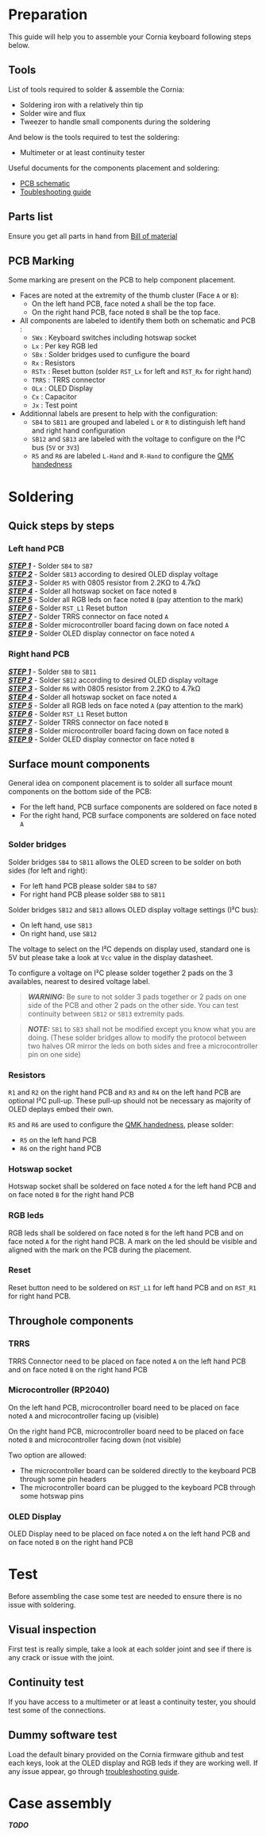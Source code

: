 # Preparation

This guide will help you to assemble your Cornia keyboard following steps below.

## Tools

List of tools required to solder & assemble the Cornia:
- Soldering iron with a relatively thin tip
- Solder wire and flux
- Tweezer to handle small components during the soldering

And below is the tools required to test the soldering: 
- Multimeter or at least continuity tester

Useful documents for the components placement and soldering:
- [PCB schematic](./../pdf/SCH.pdf)
- [Toubleshooting guide](./troubleshooting_pcb.md)

## Parts list

Ensure you get all parts in hand from [Bill of material](./../README.md#bill-of-material)

## PCB Marking

Some marking are present on the PCB to help component placement.
- Faces are noted at the extremity of the thumb cluster (Face `A` or `B`):
    - On the left hand PCB, face noted `A` shall be the top face.
    - On the right hand PCB, face noted `B` shall be the top face.
- All components are labeled to identify them both on schematic and PCB :
    - `SWx` : Keyboard switches including hotswap socket
    - `Lx` : Per key RGB led
    - `SBx` : Solder bridges used to cunfigure the board
    - `Rx` : Resistors
    - `RSTx` : Reset button (solder `RST_Lx` for left and `RST_Rx` for right hand)
    - `TRRS` : TRRS connector
    - `OLx` : OLED Display
    - `Cx` : Capacitor
    - `Jx` : Test point
- Additionnal labels are present to help with the configuration:
    - `SB4` to `SB11` are grouped and labeled `L` or `R` to distinguish left hand and right hand configuration
    - `SB12` and `SB13` are labeled with the voltage to configure on the I²C bus (`5V` or `3V3`)
    - `R5` and `R6` are labeled `L-Hand` and `R-Hand` to configure the [QMK handedness](https://docs.qmk.fm/features/split_keyboard#handedness-by-pin)

# Soldering

## Quick steps by steps

### Left hand PCB
[***STEP 1***](#solder-bridges) - Solder `SB4` to `SB7`</br>
[***STEP 2***](#solder-bridges) - Solder `SB13` according to desired OLED display voltage</br>
[***STEP 3***](#resistors) - Solder `R5` with 0805 resistor from 2.2KΩ to 4.7kΩ</br>
[***STEP 4***](#hotswap-socket) - Solder all hotswap socket on face noted `B`</br>
[***STEP 5***](#rgb-leds) - Solder all RGB leds on face noted `B` (pay attention to the mark)</br>
[***STEP 6***](#reset) - Solder `RST_L1` Reset button</br>
[***STEP 7***](#trrs) - Solder TRRS connector on face noted `A`</br>
[***STEP 8***](#microcontroller-rp2040) - Solder microcontroller board facing down on face noted `A`</br>
[***STEP 9***](#oled-display) - Solder OLED display connector on face noted `A`</br>

### Right hand PCB
[***STEP 1***](#solder-bridges) - Solder `SB8` to `SB11`</br>
[***STEP 2***](#solder-bridges) - Solder `SB12` according to desired OLED display voltage</br>
[***STEP 3***](#resistors) - Solder `R6` with 0805 resistor from 2.2KΩ to 4.7kΩ</br>
[***STEP 4***](#hotswap-socket) - Solder all hotswap socket on face noted `A`</br>
[***STEP 5***](#rgb-leds) - Solder all RGB leds on face noted `A` (pay attention to the mark)</br>
[***STEP 6***](#reset) - Solder `RST_L1` Reset button</br>
[***STEP 7***](#trrs) - Solder TRRS connector on face noted `B`</br>
[***STEP 8***](#microcontroller-rp2040) - Solder microcontroller board facing down on face noted `B`</br>
[***STEP 9***](#oled-display) - Solder OLED display connector on face noted `B`</br>

## Surface mount components

General idea on component placement is to solder all surface mount components on the bottom side of the PCB:
- For the left hand, PCB surface components are soldered on face noted `B`
- For the right hand, PCB surface components are soldered on face noted `A`

### Solder bridges

Solder bridges `SB4` to `SB11` allows the OLED screen to be solder on both sides (for left and right):
- For left hand PCB please solder `SB4` to `SB7`
- For right hand PCB please solder `SB8` to `SB11`

Solder bridges `SB12` and `SB13` allows OLED display voltage settings (I²C bus):
- On left hand, use `SB13`
- On right hand, use `SB12`

The voltage to select on the I²C depends on display used, standard one is 5V but please take a look at `Vcc` value in the display datasheet.

To configure a voltage on I²C please solder together 2 pads on the 3 availables, nearest to desired voltage label.

> **_WARNING:_**  Be sure to not solder 3 pads together or 2 pads on one side of the PCB and other 2 pads on the other side. You can test continuity between `SB12` or `SB13` extremity pads.

> **_NOTE:_**  `SB1` to `SB3` shall not be modified except you know what you are doing. (These solder bridges allow to modify the protocol between two halves OR mirror the leds on both sides and free a microcontroller pin on one side)

### Resistors

`R1` and `R2` on the right hand PCB and `R3` and `R4` on the left hand PCB are optional I²C pull-up. These pull-up should not be necessary as majority of OLED deplays embed their own.

`R5` and `R6` are used to configure the [QMK handedness](https://docs.qmk.fm/features/split_keyboard#handedness-by-pin), please solder:
- `R5` on the left hand PCB
- `R6` on the right hand PCB

### Hotswap socket

Hotswap socket shall be soldered on face noted `A` for the left hand PCB and on face noted `B` for the right hand PCB

### RGB leds

RGB leds shall be soldered on face noted `B` for the left hand PCB and on face noted `A` for the right hand PCB.
A mark on the led should be visible and aligned with the mark on the PCB during the placement.

### Reset

Reset button need to be soldered on `RST_L1` for left hand PCB and on `RST_R1` for right hand PCB.

## Throughole components

### TRRS

TRRS Connector need to be placed on face noted `A` on the left hand PCB and on face noted `B` on the right hand PCB

### Microcontroller (RP2040)

On the left hand PCB, microcontroller board need to be placed on face noted `A` and microcontroller facing up (visible)

On the right hand PCB, microcontroller board need to be placed on face noted `B` and microcontroller facing down (not visible)

Two option are allowed:
- The microcontroller board can be soldered directly to the keyboard PCB through some pin headers
- The microcontroller board can be plugged to the keyboard PCB through some hotswap pins

### OLED Display

OLED Display need to be placed on face noted `A` on the left hand PCB and on face noted `B` on the right hand PCB

# Test

Before assembling the case some test are needed to ensure there is no issue with soldering.   

## Visual inspection

First test is really simple, take a look at each solder joint and see if there is any crack or issue with the joint. 

## Continuity test

If you have access to a multimeter or at least a continuity tester, you should test some of the connections.

## Dummy software test

Load the default binary provided on the Cornia firmware github and test each keys, look at the OLED display and RGB leds if they are working well.
If any issue appear, go through [troubleshooting guide](./troubleshooting_pcb.md).

# Case assembly

**_TODO_**
